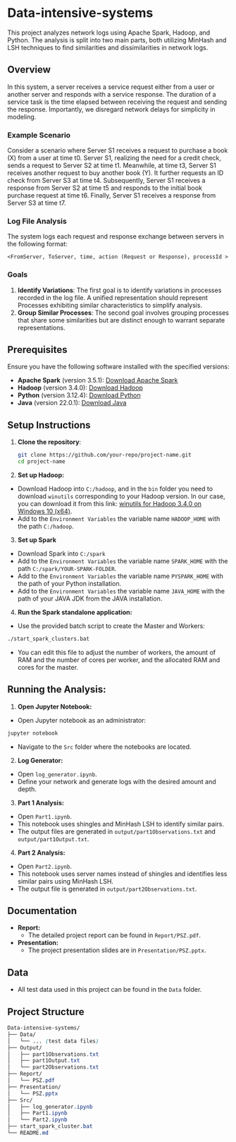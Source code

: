 # Data-intensive-systems

This project analyzes network logs using Apache Spark, Hadoop, and Python. The analysis is split into two main parts, both utilizing MinHash and LSH techniques to find similarities and dissimilarities in network logs.

## Overview

In this system, a server receives a service request either from a user or another server and responds with a service response. The duration of a service task is the time elapsed between receiving the request and sending the response. Importantly, we disregard network delays for simplicity in modeling.

### Example Scenario

Consider a scenario where Server S1 receives a request to purchase a book (X) from a user at time t0. Server S1, realizing the need for a credit check, sends a request to Server S2 at time t1. Meanwhile, at time t3, Server S1 receives another request to buy another book (Y). It further requests an ID check from Server S3 at time t4. Subsequently, Server S1 receives a response from Server S2 at time t5 and responds to the initial book purchase request at time t6. Finally, Server S1 receives a response from Server S3 at time t7.

### Log File Analysis

The system logs each request and response exchange between servers in the following format:

```<FromServer, ToServer, time, action (Request or Response), processId >```

### Goals

1. **Identify Variations**: The first goal is to identify variations in processes recorded in the log file. A unified representation should represent Processes exhibiting similar characteristics to simplify analysis.
2. **Group Similar Processes**: The second goal involves grouping processes that share some similarities but are distinct enough to warrant separate representations.


## Prerequisites

Ensure you have the following software installed with the specified versions:

- **Apache Spark** (version 3.5.1): [Download Apache Spark](https://spark.apache.org/downloads.html)
- **Hadoop** (version 3.4.0): [Download Hadoop](https://hadoop.apache.org/releases.html)
- **Python** (version 3.12.4): [Download Python](https://www.python.org/downloads/)
- **Java** (version 22.0.1): [Download Java](https://www.oracle.com/java/technologies/javase-jdk11-downloads.html)

## Setup Instructions

1. **Clone the repository**:
   ```sh
   git clone https://github.com/your-repo/project-name.git
   cd project-name
   
2. **Set up Hadoop:**
- Download Hadoop into `C:/hadoop`, and in the `bin` folder you need to download `winutils` corresponding to your Hadoop version. In our case, you can download it from this link: [winutils for Hadoop 3.4.0 on Windows 10 (x64)](https://github.com/kontext-tech/winutils/tree/master/hadoop-3.4.0-win10-x64/bin).
- Add to the `Environment Variables` the variable name `HADOOP_HOME` with the path `C:/hadoop`.

3. **Set up Spark**
- Download Spark into `C:/spark`
- Add to the `Environment Variables` the variable name `SPARK_HOME` with the path `C:/spark/YOUR-SPARK-FOLDER`.
- Add to the `Environment Variables` the variable name `PYSPARK_HOME` with the path of your Python installation.
- Add to the `Environment Variables` the variable name `JAVA_HOME` with the path of your JAVA JDK from the JAVA installation.

4. **Run the Spark standalone application:**
-  Use the provided batch script to create the Master and Workers:
  ```sh
  ./start_spark_clusters.bat
  ```
- You can edit this file to adjust the number of workers, the amount of RAM and the number of cores per worker, and the allocated RAM and cores for the master.


## Running the Analysis:
1. **Open Jupyter Notebook:**
-  Open Jupyter notebook as an administrator:
  ```sh
  jupyter notebook
  ```
- Navigate to the `Src` folder where the notebooks are located.

2. **Log Generator:**
- Open `log_generator.ipynb`.
- Define your network and generate logs with the desired amount and depth.

3. **Part 1 Analysis:**
- Open `Part1.ipynb`.
- This notebook uses shingles and MinHash LSH to identify similar pairs.
- The output files are generated in `output/part1Observations.txt` and `output/part1Output.txt`.

4. **Part 2 Analysis:**
- Open `Part2.ipynb`.
- This notebook uses server names instead of shingles and identifies less similar pairs using MinHash LSH.
- The output file is generated in `output/part2Observations.txt`.

## Documentation
- **Report:**
  - The detailed project report can be found in `Report/PSZ.pdf`.
- **Presentation:**
  - The project presentation slides are in `Presentation/PSZ.pptx`.

## Data
- All test data used in this project can be found in the `Data` folder.

## Project Structure
```scss
Data-intensive-systems/
├── Data/
│   └── ... (test data files)
├── Output/
│   ├── part1Observations.txt
│   ├── part1Output.txt
│   └── part2Observations.txt
├── Report/
│   └── PSZ.pdf
├── Presentation/
│   └── PSZ.pptx
├── Src/
│   ├── log_generator.ipynb
│   ├── Part1.ipynb
│   └── Part2.ipynb
├── start_spark_cluster.bat
└── README.md
```


